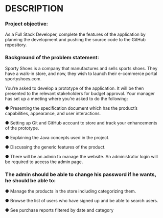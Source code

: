 
# DESCRIPTION

### Project objective:

As a Full Stack Developer, complete the features of the application by planning the development and pushing the source code to the GitHub repository. 
      

### Background of the problem statement:

Sporty Shoes is a company that manufactures and sells sports shoes. They have a walk-in store, and now, they wish to launch their e-commerce portal sportyshoes.com.

You’re asked to develop a prototype of the application. It will be then presented to the relevant stakeholders for budget approval. Your manager has set up a meeting where you’re asked to do the following: 

● Presenting the specification document which has the product’s capabilities, appearance, and user interactions.

● Setting up Git and GitHub account to store and track your enhancements of the prototype.

● Explaining the Java concepts used in the project.

● Discussing the generic features of the product.

● There will be an admin to manage the website. An administrator login will be required to access the admin page. 

 

### The admin should be able to change his password if he wants, he should be able to:

● Manage the products in the store including categorizing them.

● Browse the list of users who have signed up and be able to search users.

● See purchase reports filtered by date and category

